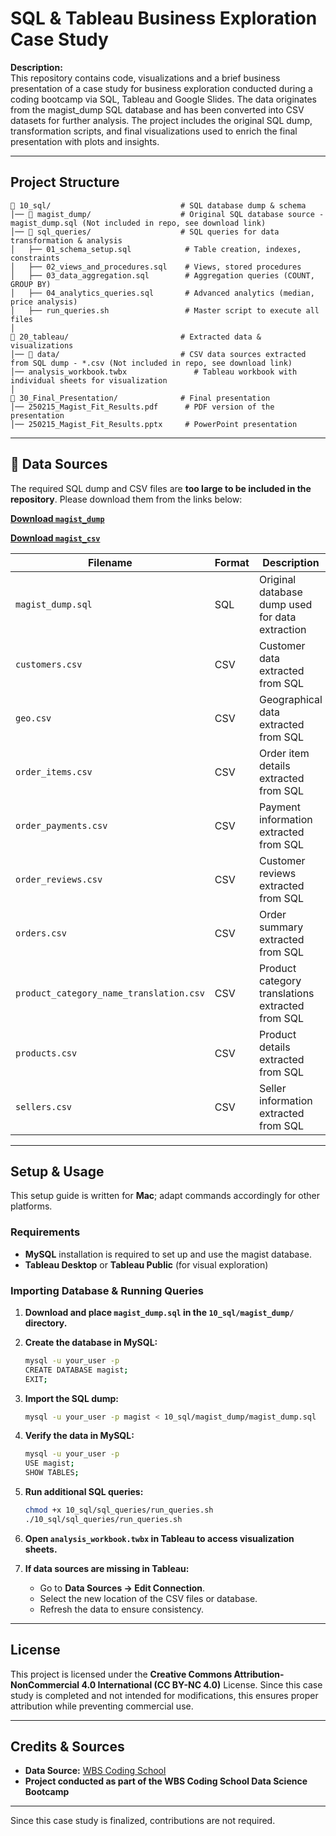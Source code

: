 # SQL & Tableau Business Exploration Case Study

**Description:**  
This repository contains code, visualizations and a brief business presentation of a case study for business exploration conducted during a coding bootcamp via SQL, Tableau and Google Slides. The data originates from the magist_dump SQL database and has been converted into CSV datasets for further analysis. The project includes the original SQL dump, transformation scripts, and final visualizations used to enrich the final presentation with plots and insights.

---

## Project Structure

```
📂 10_sql/                             # SQL database dump & schema
│── 📁 magist_dump/                    # Original SQL database source - magist_dump.sql (Not included in repo, see download link)
│── 📁 sql_queries/                    # SQL queries for data transformation & analysis
│   ├── 01_schema_setup.sql            # Table creation, indexes, constraints
│   ├── 02_views_and_procedures.sql    # Views, stored procedures
│   ├── 03_data_aggregation.sql        # Aggregation queries (COUNT, GROUP BY)
│   ├── 04_analytics_queries.sql       # Advanced analytics (median, price analysis)
│   ├── run_queries.sh                 # Master script to execute all files
│
📂 20_tableau/                         # Extracted data & visualizations
│── 📁 data/                           # CSV data sources extracted from SQL dump - *.csv (Not included in repo, see download link)
│── analysis_workbook.twbx               # Tableau workbook with individual sheets for visualization
│
📂 30_Final_Presentation/              # Final presentation
│── 250215_Magist_Fit_Results.pdf      # PDF version of the presentation
│── 250215_Magist_Fit_Results.pptx     # PowerPoint presentation
```

---

## 📂 Data Sources

The required SQL dump and CSV files are **too large to be included in the repository**. Please download them from the links below:

**[Download `magist_dump`](https://drive.google.com/file/d/1EpfzZvkNhpX9caW7xxRCNqBRJ5_kL3Vb/view?usp=sharing)**

**[Download `magist_csv`](https://drive.google.com/file/d/1ZwPF4KQvFtBU0SjXtve-1gG8W7-eDM4z/view?usp=sharing)**

| Filename                            | Format  | Description                                  |
| ------------------------------------ | ------- | -------------------------------------------- |
| `magist_dump.sql`                    | SQL     | Original database dump used for data extraction  |
| `customers.csv`                      | CSV     | Customer data extracted from SQL                 |
| `geo.csv`                            | CSV     | Geographical data extracted from SQL             |
| `order_items.csv`                    | CSV     | Order item details extracted from SQL            |
| `order_payments.csv`                 | CSV     | Payment information extracted from SQL           |
| `order_reviews.csv`                  | CSV     | Customer reviews extracted from SQL              |
| `orders.csv`                         | CSV     | Order summary extracted from SQL                 |
| `product_category_name_translation.csv` | CSV | Product category translations extracted from SQL |
| `products.csv`                       | CSV     | Product details extracted from SQL               |
| `sellers.csv`                        | CSV     | Seller information extracted from SQL            |

---

## Setup & Usage

This setup guide is written for **Mac**; adapt commands accordingly for other platforms.

### Requirements

- **MySQL** installation is required to set up and use the magist database.
- **Tableau Desktop** or **Tableau Public** (for visual exploration)

### Importing Database & Running Queries

1. **Download and place `magist_dump.sql` in the `10_sql/magist_dump/` directory.**
   
3. **Create the database in MySQL:**

   ```sh
   mysql -u your_user -p
   CREATE DATABASE magist;
   EXIT;
   ```

4. **Import the SQL dump:**

   ```sh
   mysql -u your_user -p magist < 10_sql/magist_dump/magist_dump.sql
   ```

5. **Verify the data in MySQL:**

   ```sh
   mysql -u your_user -p
   USE magist;
   SHOW TABLES;
   ```

6. **Run additional SQL queries:**

   ```sh
   chmod +x 10_sql/sql_queries/run_queries.sh
   ./10_sql/sql_queries/run_queries.sh
   ```

7. **Open `analysis_workbook.twbx` in Tableau to access visualization sheets.**

8. **If data sources are missing in Tableau:**
   - Go to **Data Sources → Edit Connection**.
   - Select the new location of the CSV files or database.
   - Refresh the data to ensure consistency.

---

## License

This project is licensed under the **Creative Commons Attribution-NonCommercial 4.0 International (CC BY-NC 4.0)** License. Since this case study is completed and not intended for modifications, this ensures proper attribution while preventing commercial use.

---

## Credits & Sources

- **Data Source:** [WBS Coding School](https://www.wbscodingschool.com/)
- **Project conducted as part of the WBS Coding School Data Science Bootcamp**

---

Since this case study is finalized, contributions are not required.
